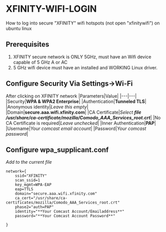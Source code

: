 # XFINITY-WIFI-LOGIN
How to log into secure "XFINITY" wifi hotspots (not open "xfinitywifi") on ubuntu linux

## Prerequisites
1. XFINITY secure network is ONLY 5GHz, must have an Wifi device capable of 5 GHz A or AC
2. 5 GHz wifi device must have an installed and WORKING Linux driver.

## Configure Security Via Settings->Wi-Fi
After clicking on XFINITY network
|Parameters|Value|
|---|---|
|Security|**WPA & WPA2 Enterprise**|
|Authentication|**Tunneled TLS**|
|Anonymous identity|_Leave this empty_|
|Domain|**secure.aaa.wifi.xfinity.com**|
|CA Certificate|_Select **file /usr/share/ca-certificate/mozilla/Comodo_AAA_Services_root.crt**_|
|No CA Certificate is required|_Leave unchecked_|
|Inner Authentication|**PAP**|
|Username|_Your comcast email account_|
|Password|_Your comcast password_|

## Configure wpa_supplicant.conf
_Add to the current file_
```
network={
    ssid="XFINITY"
    scan_ssid=1
    key_mgmt=WPA-EAP
    eap=TTLS
    domain="secure.aaa.wifi.xfinity.com"
    ca_cert="/usr/share/ca-certificates/mozilla/Comodo_AAA_Services_root.crt"
    phase2="auth=PAP"
    identity="**Your Comcast Account/Emailaddress**"
    password="**Your Comcast Account Password**"
    
}
```
